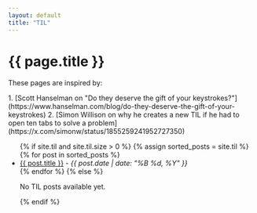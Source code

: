 ```yaml
---
layout: default
title: "TIL"
---
```


<h1>{{ page.title }}</h1>
<p>These pages are inspired by:</p>
1. [Scott Hanselman on "Do they deserve the gift of your keystrokes?"](https://www.hanselman.com/blog/do-they-deserve-the-gift-of-your-keystrokes)
2. [Simon Willison on why he creates a new TIL if he had to open ten tabs to solve a problem](https://x.com/simonw/status/1855259241952727350)

<ul>
  {% if site.til and site.til.size > 0 %}
  {% assign sorted_posts = site.til %}
  {% for post in sorted_posts %}
    <li>
      <a href="{{ site.baseurl }}{{ post.url }}">{{ post.title }}</a> - 
      <em>{{ post.date | date: "%B %d, %Y" }}</em>
    </li>
  {% endfor %}
{% else %}
  <p>No TIL posts available yet.</p>
{% endif %}

</ul>

